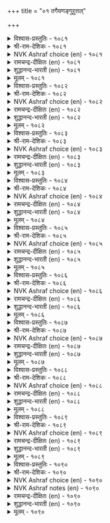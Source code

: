 +++
title = "०१ तगैयणङ्गुऱुत्तल्"

+++


<details><summary>विश्वास-प्रस्तुतिः - १०८१</summary>

अणङ्गुगॊल् आय्मयिल् कॊल्लो कनङ्गुऴै  
मादर्गॊल् मालुम् ऎन् नॆञ्जु।      १०८१
</details>

<details><summary>श्री-राम-देशिकः - १०८१</summary>

रम्यकेशवती चेयं मयूरी किमु देवता ।  
अथवा मानुषीत्येवं प्राप्नोति मे मनः ॥ १०८१॥
</details>

<details><summary>NVK Ashraf choice (en) - १०८१</summary>

१०८१
"A goddess, a rare peahen or a woman
Decked with jewels?" My heart is amazed! *
(P.S. Sundaram)
</details>

<details><summary>रामचन्द्र-दीक्षितः (en) - १०८१</summary>

1081 aṇaṅkukol āymayil kollō kaṉaṅkuḻai  
mātarkol mālumeṉ neñcu.

1081\. Is this a goddess fair? Or is it a rare peacock? Or, is it a mortal with heavy ear-rings? My mind is perplexed in the extreme.  
</details>

<details><summary>शुद्धानन्द-भारती (en) - १०८१</summary>

1\. அணங்குகொல் ஆய்மயில் கொல்லோ கனங்குழை  
மாதர்கொல் மாலும்என் நெஞ்சு.  
Is it an angel? A fair peacock  
Or jewelled belle? To my mind a shock!        1081  
</details>

<details><summary>मूलम् - १०८१</summary>

अणङ्गुगॊल् आय्मयिल् कॊल्लो कनङ्गुऴै  
मादर्गॊल् मालुम् ऎन् नॆञ्जु।      १०८१
</details>

<details><summary>विश्वास-प्रस्तुतिः - १०८२</summary>

नोक्किनाळ् नोक्कॆदिर् नोक्कुदल् ताक्कणङ्गु  
तानैक्कॊण् डन्न तुडैत्तु।       १०८२
</details>

<details><summary>श्री-राम-देशिकः - १०८२</summary>

मया दृष्टा रमणी यत्पुनर्मां च पश्यति ।  
सैन्येन सह मां योद्धुं कि प्रापदिति तद्वभौ ॥ १०८२॥
</details>

<details><summary>NVK Ashraf choice (en) - १०८२</summary>

१०८२
She returns my look with looks that strike
Like darts of an armed angel.
(N.V.K. Ashraf), (K. Krishnaswamy & Vijaya Ramkumar)
</details>

<details><summary>रामचन्द्र-दीक्षितः (en) - १०८२</summary>

1082 nōkkiṉāḷ nōkketir nōkkutal tākkaṇaṅku  
tāṉaikkoṇ ṭaṉṉatu uṭaittu.

1082\. The glance she returns for mine resembles that of a terrible goddess leading an army.  
</details>

<details><summary>शुद्धानन्द-भारती (en) - १०८२</summary>

2\. நோக்கினாள் நோக்கெதிர் நோக்குதல் தாக்கணங்கு  
தானைக்கொண் டன்னது உடைத்து.  
The counter glances of this belle  
Are armied dart of the Love-Angel.        1082  
</details>

<details><summary>मूलम् - १०८२</summary>

नोक्किनाळ् नोक्कॆदिर् नोक्कुदल् ताक्कणङ्गु  
तानैक्कॊण् डन्न तुडैत्तु।       १०८२
</details>

<details><summary>विश्वास-प्रस्तुतिः - १०८३</summary>

पण्डऱियेन् कूट्रॆन् पदनै इनियऱिन्देन्  
पॆण्डगैयाल् पेरमर्क् कट्टु।       १०८३
</details>

<details><summary>श्री-राम-देशिकः - १०८३</summary>

अन्तको न मया पूर्व दृष्टः, पश्यामि संप्रति ।  
क्रूराक्षश्चाङ्गनारूपो जीवत्येष न संशयः ॥ १०८३॥
</details>

<details><summary>NVK Ashraf choice (en) - १०८३</summary>

१०८३
I never knew yama before, but now I realize
That it is feminine and has warring eyes. *
(K. Kannan)
</details>

<details><summary>रामचन्द्र-दीक्षितः (en) - १०८३</summary>

1083 paṇṭaṟiyēṉ kūṟṟueṉ pataṉai iṉiyaṟintēṉ  
peṇṭakaiyāl pēramark kaṭṭu.

1083\. The god of death I never knew. Now I behold him in the shape of this woman with battling eyes.  
</details>

<details><summary>शुद्धानन्द-भारती (en) - १०८३</summary>

3\. பண்டறியேன் கூறறென் பதனை இனியறிந்தேன்  
பெண்டகையால் பேரமர்க் கட்டு.  
Not known before - I spy Demise  
In woman's guise with battling eyes.        1083  
</details>

<details><summary>मूलम् - १०८३</summary>

पण्डऱियेन् कूट्रॆन् पदनै इनियऱिन्देन्  
पॆण्डगैयाल् पेरमर्क् कट्टु।       १०८३
</details>

<details><summary>विश्वास-प्रस्तुतिः - १०८४</summary>

कण्डार् उयिरुण्णुम् तोट्रत्ताल् पॆण्डगैप्  
पेदैक्कु अमर्त्तन कण्।       १०८४
</details>

<details><summary>श्री-राम-देशिकः - १०८४</summary>

नारीगुणसमेतायास्तस्यास्ते क्रूरचक्षुषी ।  
द्रष्टणां प्राणनाशार्थमुद्युक्ते तिष्ठतः सदा ॥ १०८४॥
</details>

<details><summary>NVK Ashraf choice (en) - १०८४</summary>

१०८४
She may have that feminine grace
But her look sucks life out of men who gaze. *
(N.V.K. Ashraf), ( Shuddhananda Bharatiar)
</details>

<details><summary>रामचन्द्र-दीक्षितः (en) - १०८४</summary>

1084 kaṇṭār uyiruṇṇum tōṟṟattāl peṇtakaip  
pētaikku amarttaṉa kaṇ.

1084\. The cruel eyes of this woman seem to devour the lives of those on whom they fall.  
</details>

<details><summary>शुद्धानन्द-भारती (en) - १०८४</summary>

4\. கண்டார் உயிருண்ணும் தோற்றத்தால் பெண்டகைப்  
பேதைக்கு அமர்த்தன கண்.  
This artless dame has darting eyes  
That drink the life of men who gaze.        1084  
</details>

<details><summary>मूलम् - १०८४</summary>

कण्डार् उयिरुण्णुम् तोट्रत्ताल् पॆण्डगैप्  
पेदैक्कु अमर्त्तन कण्।       १०८४
</details>

<details><summary>विश्वास-प्रस्तुतिः - १०८५</summary>

कूट्रमो कण्णो पिणैयो मडवरल्  
नोक्कमिम् मूण्ड्रुम् उडैत्तु।       १०८५
</details>

<details><summary>श्री-राम-देशिकः - १०८५</summary>

किं वान्तकः किमु मृगी किन्तु स्यान्नेत्रमेव वा ।  
त्रयाणामपि सदृश्यं दृष्टयामस्यास्तु दृश्यते ॥ १०८५॥
</details>

<details><summary>NVK Ashraf choice (en) - १०८५</summary>

१०८५
Is it death's dart, or eye's beams, or fawn's glance?
Her look has all these three. *
(G.U. Pope)
</details>

<details><summary>रामचन्द्र-दीक्षितः (en) - १०८५</summary>

1085 kūṟṟamō kaṇṇō piṇaiyō maṭavaral  
nōkkamim mūṉṟum uṭaittu.

1085\. Oh, how the death-dealing antelope-eyes of the lady charm and puzzle me!  
</details>

<details><summary>शुद्धानन्द-भारती (en) - १०८५</summary>

5\. கூற்றமோ கண்ணோ பிணையோ மடவரல்  
நோக்கம்இம் மூன்றும் உடைத்து.  
Is it death, eye or doe? All three  
In winsome woman's look I see.        1085  
</details>

<details><summary>मूलम् - १०८५</summary>

कूट्रमो कण्णो पिणैयो मडवरल्  
नोक्कमिम् मूण्ड्रुम् उडैत्तु।       १०८५
</details>

<details><summary>विश्वास-प्रस्तुतिः - १०८६</summary>

कॊडुम्बुरुवम् कोडा मऱैप्पिन् नडुङ्गञर्  
सॆय्यल मन्इवळ् कण्।       १०८६
</details>

<details><summary>श्री-राम-देशिकः - १०८६</summary>

भ्ररस्यास्त्वार्जवं प्राप्य वक्रतां यदि मुञ्चति ।  
तस्यास्तदा दृष्टिपातं सा नूनं मयि वारयेत् ॥ १०८६॥
</details>

<details><summary>NVK Ashraf choice (en) - १०८६</summary>

१०८६
It’s only when her callous eyebrows bend and veil her eyes
That my heart’s flutters cease. *
(K.R. Srinivasa Iyengar)
</details>

<details><summary>रामचन्द्र-दीक्षितः (en) - १०८६</summary>

1086 koṭumpuruvam kōṭā maṟaippiṉ naṭuṅkañar  
ceyyala maṉivaḷ kaṇ.

1086\. Her cruel eyes, had they not been shaded by her brows, would have made me quail and shudder.  
</details>

<details><summary>शुद्धानन्द-भारती (en) - १०८६</summary>

6\. கொடும்புருவம் கோடா மறைப்பின் நடுங்கஞர்  
செய்யல மன்இவள் கண்.  
If cruel brows unbent, would screen  
Her eyes won't cause me trembling pain.        1086  
</details>

<details><summary>मूलम् - १०८६</summary>

कॊडुम्बुरुवम् कोडा मऱैप्पिन् नडुङ्गञर्  
सॆय्यल मन्इवळ् कण्।       १०८६
</details>

<details><summary>विश्वास-प्रस्तुतिः - १०८७</summary>

कडाअक् कळिट्रिन्मेऱ्कट्पडाम् मादर्  
पडाअ मुलैमेल् तुगिल्।       १०८७
</details>

<details><summary>श्री-राम-देशिकः - १०८७</summary>

प्रङ्गनाधनवक्षाजच्छादक पट्टवस्त्रकम् ।  
प्रत्तेभकायसञ्च्छन्नमुखवस्त्रसमं भवेत् ॥ १०८७॥
</details>

<details><summary>NVK Ashraf choice (en) - १०८७</summary>

१०८७
Like the veil over the face of a rutting elephant
Is the vest that veils her buxom breasts.
( Shuddhananda Bharatiar), (N.V.K. Ashraf)
</details>

<details><summary>रामचन्द्र-दीक्षितः (en) - १०८७</summary>

1087 kaṭāak kaḷiṟṟiṉmēl kaṭpaṭām mātar  
paṭāa mulaimēl tukil.

1087\. The garment over the ample swell of her bosom is like the cloth on the face of a wild elephant.  
</details>

<details><summary>शुद्धानन्द-भारती (en) - १०८७</summary>

7\. கடாஅக் களிற்றின்மேல் கட்படாம் மாதர்  
படாஅ முலைமேல் துகில்.  
Vest on the buxom breast of her  
Looks like rutting tusker's eye-cover.        1087  
</details>

<details><summary>मूलम् - १०८७</summary>

कडाअक् कळिट्रिन्मेऱ्कट्पडाम् मादर्  
पडाअ मुलैमेल् तुगिल्।       १०८७
</details>

<details><summary>विश्वास-प्रस्तुतिः - १०८८</summary>

ऒण्णुदऱ्कोऒ उडैन्ददे ञाट्पिनुळ्  
नण्णारुम् उट्कुमॆन् पीडु।       १०८८
</details>

<details><summary>श्री-राम-देशिकः - १०८८</summary>

समरे शत्रुवित्रासहेतुभृतं बलं मम ।  
रमणीरम्यफालेन नृनमासीत् पराजितम् ॥ १०८८॥
</details>

<details><summary>NVK Ashraf choice (en) - १०८८</summary>

१०८८
Ah, there goes all my might which foes dread in fight,
When I face her brows beaming bright!
(K. Krishnaswamy & Vijaya Ramkumar), (G.U. Pope)
</details>

<details><summary>रामचन्द्र-दीक्षितः (en) - १०८८</summary>

1088 oṇṇutaṟ kōo uṭaintatē ñāṭpiṉuḷ  
naṇṇārum uṭkumeṉ pīṭu.

1088\. My might which has struck terror in the heart of the foe who has only heard of my prowess lies overthrown before her splendid face.  
</details>

<details><summary>शुद्धानन्द-भारती (en) - १०८८</summary>

8\. ஒண்ணுதற் கோஒ உடைந்ததே ஞாட்பினுள்  
நண்ணாரும் உட்கும்என் பீடு.  
Ah these fair brows shatter my might  
Feared by foemen yet to meet.        1088  
</details>

<details><summary>मूलम् - १०८८</summary>

ऒण्णुदऱ्कोऒ उडैन्ददे ञाट्पिनुळ्  
नण्णारुम् उट्कुमॆन् पीडु।       १०८८
</details>

<details><summary>विश्वास-प्रस्तुतिः - १०८९</summary>

पिणैयेर् मडनोक्कुम् नाणुम् उडैयाट्कु  
अणियॆवनो एदिल तन्दु।       १०८९
</details>

<details><summary>श्री-राम-देशिकः - १०८९</summary>

हरिणीदृष्टिसदृशदृष्टया प्रकृतिलज्जया ।  
सहिताया रमण्यास्तु मण्डनैर्मण्डनं वृथा ॥ १०८९॥
</details>

<details><summary>NVK Ashraf choice (en) - १०८९</summary>

१०८९
What use are jewels to a damsel
Adorned with modesty and meek looks of a hind? *
(W.H. Drew and J. Lazarus)
</details>

<details><summary>रामचन्द्र-दीक्षितः (en) - १०८९</summary>

1089 piṇaiyēr maṭanōkkum nāṇum uṭaiyāṭku  
aṇiyavaṉō ētila tantu.

1089\. What need of ornament has this lady of modesty, adorned with the glances of an antelope?  
</details>

<details><summary>शुद्धानन्द-भारती (en) - १०८९</summary>

9\. பிணையேர் மடநோக்கும் நாணும் உடையாட்கு  
அணிஎவனோ ஏதில தந்து.  
Which jewel can add to her beauty  
With fawn-like looks and modesty?        1089  
</details>

<details><summary>मूलम् - १०८९</summary>

पिणैयेर् मडनोक्कुम् नाणुम् उडैयाट्कु  
अणियॆवनो एदिल तन्दु।       १०८९
</details>

<details><summary>विश्वास-प्रस्तुतिः - १०९०</summary>

उण्डार्गण् अल्लदु अडुनऱाक् कामम्बोल्  
कण्डार् मगिऴ्सॆय्दल् इण्ड्रु।      १०९०
</details>

<details><summary>श्री-राम-देशिकः - १०९०</summary>

कामो यथा स्वद्रष्टणां विषयोऽपि मुदावहः ।  
न तथा मदिरा, किन्तु मोदयेत् प्रायिनं परम् ॥ १०९०॥
</details>

<details><summary>NVK Ashraf choice (en) - १०९०</summary>

१०९०
Wine delights only when imbibed,
But never at mere look like love! *
(V.V.S. Aiyar), (P.S. Sundaram)
</details>

<details><summary>NVK Ashraf notes (en) - १०९०</summary>

१०९०. Compare with १२०१: “Love is sweeter than wine; its mere thought intoxicates” - (P.S. Sundaram) and with also १२८१: “To please with the thought and delight with the sight, belongs not to liquor but love” - (P.S. Sundaram)
</details>

<details><summary>रामचन्द्र-दीक्षितः (en) - १०९०</summary>

1090 uṇṭārkaṇ allatu aṭunaṟāk kāmampōl  
kaṇṭār makiḻceytal iṉṟu.

1090\. Wine intoxicates the person when only drunk but love inebriates the soul even by a mere look.  
</details>

<details><summary>शुद्धानन्द-भारती (en) - १०९०</summary>

10\. உண்டார்கண் அல்லது அடுநறாக் காமம்போல்  
கண்டார் மகிழ்செய்தல் இன்று.  
To the drunk alone is wine delight  
Nothing delights like love at sight.        1090  
</details>

<details><summary>मूलम् - १०९०</summary>

उण्डार्गण् अल्लदु अडुनऱाक् कामम्बोल्  
कण्डार् मगिऴ्सॆय्दल् इण्ड्रु।      १०९०
</details>
